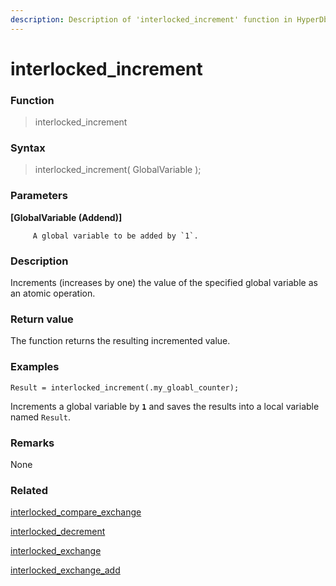 ```yaml
---
description: Description of 'interlocked_increment' function in HyperDbg Scripts
---
```


# interlocked\_increment

### Function

> interlocked\_increment

### Syntax

> interlocked\_increment\( GlobalVariable \);

### Parameters

**\[GlobalVariable \(Addend\)\]**

         A global variable to be added by `1`.

### Description

Increments \(increases by one\) the value of the specified global variable as an atomic operation.

### Return value

The function returns the resulting incremented value.

### Examples

`Result = interlocked_increment(.my_gloabl_counter);`

Increments a global variable by **`1`** and saves the results into a local variable named `Result`.

### **Remarks**

None

### Related

[interlocked\_compare\_exchange](https://docs.hyperdbg.com/commands/scripting-language/functions/interlocked/interlocked_compare_exchange)

[interlocked\_decrement](https://docs.hyperdbg.com/commands/scripting-language/functions/interlocked/interlocked_decrement)

[interlocked\_exchange](https://docs.hyperdbg.com/commands/scripting-language/functions/interlocked/interlocked_exchange)

[interlocked\_exchange\_add](https://docs.hyperdbg.com/commands/scripting-language/functions/interlocked/interlocked_exchange_add)

